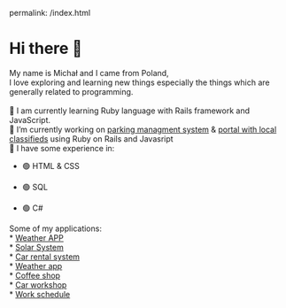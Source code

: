 permalink: /index.html

# Hi there 👋 
  My name is Michał and I came from Poland, \
  I love exploring and learning new things especially the things which are generally related to programming. \
   \
 🌱 I am currently learning Ruby language with Rails framework and JavaScript. \
 🔭 I’m currently working on [parking managment system](https://github.com/Michal0002/Parking-management-system) & [portal with local classifieds](https://github.com/Michal0002/Classifieds-portal) using Ruby on Rails and Javasript \
 🧩 I have some experience in:
* 🟢 HTML & CSS 

* 🟢 SQL
	
* 🟢 C#


Some of my applications:\
	* [Weather APP ](https://github.com/Michal0002/WeatherApp) \
	* [Solar System](https://www.manticore.uni.lodz.pl/~mkasperk/) \
	* [Car rental system](https://github.com/Michal0002/SQL-car-rental-system) \
	* [Weather app](https://github.com/Michal0002/WeatherApp) \
	* [Coffee shop](https://github.com/Michal0002/Csharp-coffee-shop) \
	* [Car workshop](https://github.com/Michal0002/Csharp-car-workshop) \
	* [Work schedule](https://github.com/Michal0002/Csharp-work-schedule) 
